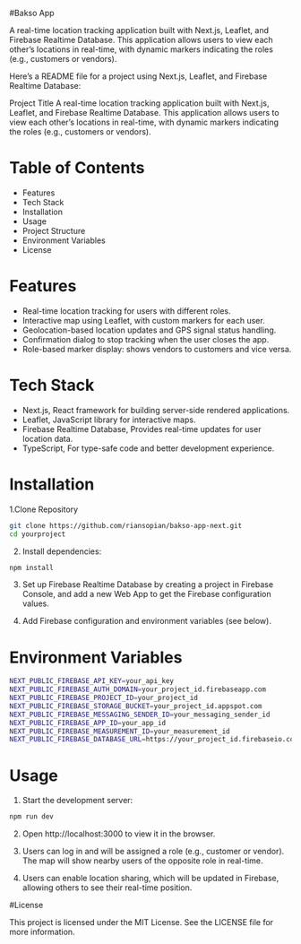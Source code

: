 #Bakso App

A real-time location tracking application built with Next.js, Leaflet, and Firebase Realtime Database. This application allows users to view each other’s locations in real-time, with dynamic markers indicating the roles (e.g., customers or vendors).

Here’s a README file for a project using Next.js, Leaflet, and Firebase Realtime Database:

Project Title
A real-time location tracking application built with Next.js, Leaflet, and Firebase Realtime Database. This application allows users to view each other’s locations in real-time, with dynamic markers indicating the roles (e.g., customers or vendors).

# Table of Contents

- Features
- Tech Stack
- Installation
- Usage
- Project Structure
- Environment Variables
- License

# Features

- Real-time location tracking for users with different roles.
- Interactive map using Leaflet, with custom markers for each user.
- Geolocation-based location updates and GPS signal status handling.
- Confirmation dialog to stop tracking when the user closes the app.
- Role-based marker display: shows vendors to customers and vice versa.

# Tech Stack

- Next.js, React framework for building server-side rendered applications.
- Leaflet, JavaScript library for interactive maps.
- Firebase Realtime Database, Provides real-time updates for user location data.
- TypeScript, For type-safe code and better development experience.

# Installation

1.Clone Repository

```bash
git clone https://github.com/riansopian/bakso-app-next.git
cd yourproject
```

2. Install dependencies:

```bash
npm install
```

3. Set up Firebase Realtime Database by creating a project in Firebase Console, and add a new Web App to get the Firebase configuration values.

4. Add Firebase configuration and environment variables (see below).

# Environment Variables

```bash
NEXT_PUBLIC_FIREBASE_API_KEY=your_api_key
NEXT_PUBLIC_FIREBASE_AUTH_DOMAIN=your_project_id.firebaseapp.com
NEXT_PUBLIC_FIREBASE_PROJECT_ID=your_project_id
NEXT_PUBLIC_FIREBASE_STORAGE_BUCKET=your_project_id.appspot.com
NEXT_PUBLIC_FIREBASE_MESSAGING_SENDER_ID=your_messaging_sender_id
NEXT_PUBLIC_FIREBASE_APP_ID=your_app_id
NEXT_PUBLIC_FIREBASE_MEASUREMENT_ID=your_measurement_id
NEXT_PUBLIC_FIREBASE_DATABASE_URL=https://your_project_id.firebaseio.com
```

# Usage

1. Start the development server:

```bash
npm run dev
```

2. Open http://localhost:3000 to view it in the browser.

3. Users can log in and will be assigned a role (e.g., customer or vendor). The map will show nearby users of the opposite role in real-time.

4. Users can enable location sharing, which will be updated in Firebase, allowing others to see their real-time position.

#License

This project is licensed under the MIT License. See the LICENSE file for more information.
